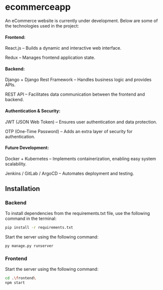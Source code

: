 # ecommerceapp

An eCommerce website is currently under development. Below are some of the technologies used in the project:

#### Frontend:
React.js – Builds a dynamic and interactive web interface.

Redux – Manages frontend application state.
#### Backend:
Django + Django Rest Framework – Handles business logic and provides APIs.

REST API – Facilitates data communication between the frontend and backend.
#### Authentication & Security:
JWT (JSON Web Token) – Ensures user authentication and data protection.

OTP (One-Time Password) – Adds an extra layer of security for authentication.
#### Future Development:
Docker + Kubernetes – Implements containerization, enabling easy system scalability.

Jenkins / GitLab / ArgoCD – Automates deployment and testing.

## Installation
### Backend 
To install dependencies from the requirements.txt file, use the following command in the terminal:
```bash
pip install -r requirements.txt
```
Start the server using the following command:

```bash
py manage.py runserver       
```
### Frontend
Start the server using the following command:

```bash
cd .\frontend\
npm start
```
